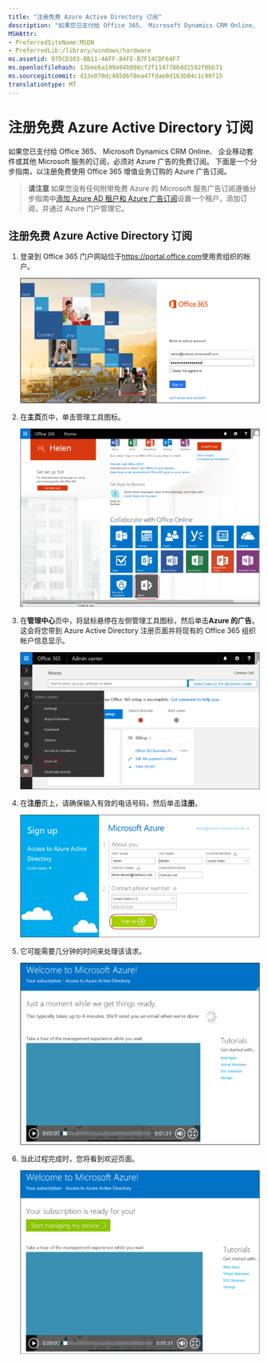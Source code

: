 ```yaml
---
title: "注册免费 Azure Active Directory 订阅"
description: "如果您已支付给 Office 365、 Microsoft Dynamics CRM Online、 企业移动套件或其他 Microsoft 服务的订阅，必须对 Azure 广告的免费订阅。"
MSHAttr:
- PreferredSiteName:MSDN
- PreferredLib:/library/windows/hardware
ms.assetid: 97DCD303-BB11-4AFF-84FE-B7F14CDF64F7
ms.openlocfilehash: 13bee6a199a94b098cf2f1147786dd1592f0bb71
ms.sourcegitcommit: d33e870dc4850bf0ea47fdae0d163b04c1c90f15
translationtype: MT
---
```

# <a name="register-your-free-azure-active-directory-subscription"></a>注册免费 Azure Active Directory 订阅

如果您已支付给 Office 365、 Microsoft Dynamics CRM Online、 企业移动套件或其他 Microsoft 服务的订阅，必须对 Azure 广告的免费订阅。 下面是一个分步指南，以注册免费使用 Office 365 增值业务订购的 Azure 广告订阅。

> **请注意** 如果您没有任何附带免费 Azure 的 Microsoft 服务广告订阅遵循分步指南中[添加 Azure AD 租户和 Azure 广告订阅](add-an-azure-ad-tenant-and-azure-ad-subscription.md)设置一个租户，添加订阅，并通过 Azure 门户管理它。

 
## <a name="register-your-free-azure-active-directory-subscription"></a>注册免费 Azure Active Directory 订阅

1.  登录到 Office 365 门户网站位于<https://portal.office.com>使用贵组织的帐户。

    ![注册 azuread](images/azure-ad-add-tenant10.png)

2.  在**主页**页中，单击管理工具图标。

    ![注册 azuread](images/azure-ad-add-tenant11.png)

3.  在**管理中心**页中，将鼠标悬停在左侧管理工具图标，然后单击**Azure 的广告**。 这会将您带到 Azure Active Directory 注册页面并将现有的 Office 365 组织帐户信息显示。

    ![注册 azuread](images/azure-ad-add-tenant12.png)

4.  在**注册**页上，请确保输入有效的电话号码，然后单击**注册**。

    ![注册 azuread](images/azure-ad-add-tenant13.png)

5.  它可能需要几分钟的时间来处理该请求。

    ![注册 azuread](images/azure-ad-add-tenant14.png)

6.  当此过程完成时，您将看到欢迎页面。

    ![注册 azuread](images/azure-ad-add-tenant15.png)

 






